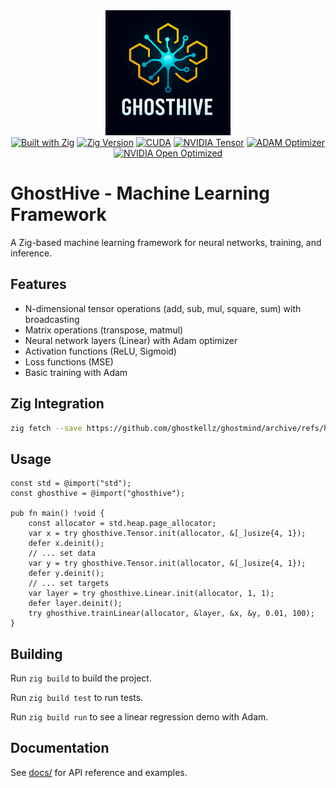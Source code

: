 <div align="center">
  <img src="assets/icons/ghosthive.png" alt="GhostHive Logo" width="200">
</div>

<div align="center">
  <a href="https://ziglang.org"><img src="https://img.shields.io/badge/built%20with-Zig-yellow" alt="Built with Zig"></a>
  <a href="https://ziglang.org/download"><img src="https://img.shields.io/badge/zig-0.16.0--dev-orange" alt="Zig Version"></a>
  <a href="https://developer.nvidia.com/cuda-toolkit"><img src="https://img.shields.io/badge/CUDA-blue" alt="CUDA"></a>
  <a href="https://developer.nvidia.com/tensorrt"><img src="https://img.shields.io/badge/NVIDIA-Tensor-green" alt="NVIDIA Tensor"></a>
  <a href="https://arxiv.org/abs/1412.6980"><img src="https://img.shields.io/badge/optimizer-ADAM-blue" alt="ADAM Optimizer"></a>
  <a href="https://developer.nvidia.com/cuda-toolkit"><img src="https://img.shields.io/badge/NVIDIA-Open%20Optimized-lightgreen" alt="NVIDIA Open Optimized"></a>
</div>

# GhostHive - Machine Learning Framework

A Zig-based machine learning framework for neural networks, training, and inference.

## Features

- N-dimensional tensor operations (add, sub, mul, square, sum) with broadcasting
- Matrix operations (transpose, matmul)
- Neural network layers (Linear) with Adam optimizer
- Activation functions (ReLU, Sigmoid)
- Loss functions (MSE)
- Basic training with Adam

## Zig Integration 
```bash
zig fetch --save https://github.com/ghostkellz/ghostmind/archive/refs/heads/main.tar.gz

```
## Usage

```zig
const std = @import("std");
const ghosthive = @import("ghosthive");

pub fn main() !void {
    const allocator = std.heap.page_allocator;
    var x = try ghosthive.Tensor.init(allocator, &[_]usize{4, 1});
    defer x.deinit();
    // ... set data
    var y = try ghosthive.Tensor.init(allocator, &[_]usize{4, 1});
    defer y.deinit();
    // ... set targets
    var layer = try ghosthive.Linear.init(allocator, 1, 1);
    defer layer.deinit();
    try ghosthive.trainLinear(allocator, &layer, &x, &y, 0.01, 100);
}
```
## Building

Run `zig build` to build the project.

Run `zig build test` to run tests.

Run `zig build run` to see a linear regression demo with Adam.

## Documentation

See [docs/](docs/) for API reference and examples.
